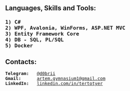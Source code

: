 
<h2>Languages, Skills and Tools: </h2>

<h3><pre>1) C#                                                 6) C++ Basics 
2) WPF, Avalonia, WinForms, ASP.NET MVC               7) Python 
3) Entity Framework Core                              8) HTML5, CSS
4) DB - SQL, PL/SQL                                   9) WEB, Computer Systems                              
5) Docker                                             10) Assembly Basics 
</h3></pre>

<h2>Contacts: </h2>
<pre>
<b>Telegram: </b>  <a href="https://t.me/d0brii">@d0brii</a>
<b>Gmail: </b>     <a href="mailto:art.klishevich@gmail.com">artem.gymnasium1@gmail.com</a>
<b>LinkedIn: </b>  <a href="https://www.linkedin.com/in/tertotyer/">linkedin.com/in/tertotyer</a> </pre>
